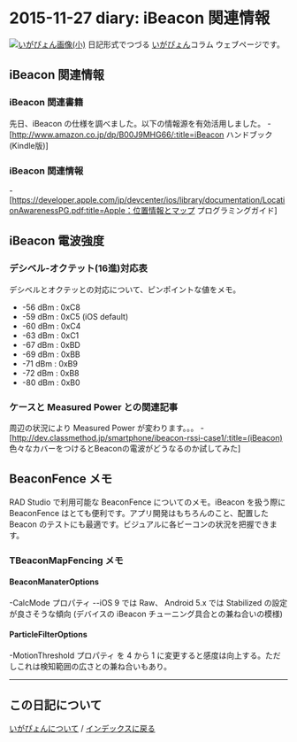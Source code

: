 2015-11-27 diary: iBeacon 関連情報
=====================================================================================================
[![いがぴょん画像(小)](https://igapyon.github.io/diary/images/iga200306s.jpg "いがぴょん")](https://igapyon.github.io/diary/memo/memoigapyon.html) 日記形式でつづる [いがぴょん](https://igapyon.github.io/diary/memo/memoigapyon.html)コラム ウェブページです。

## iBeacon 関連情報


### iBeacon 関連書籍

先日、iBeacon の仕様を調べました。以下の情報源を有効活用しました。
-[http://www.amazon.co.jp/dp/B00J9MHG66/:title=iBeacon ハンドブック (Kindle版)]


### iBeacon 関連情報

-[https://developer.apple.com/jp/devcenter/ios/library/documentation/LocationAwarenessPG.pdf:title=Apple：位置情報とマップ プログラミングガイド]


## iBeacon 電波強度


### デシベル-オクテット(16進)対応表

デシベルとオクテッとの対応について、ピンポイントな値をメモ。
- -56 dBm  : 0xC8
- -59 dBm  : 0xC5 (iOS default)
- -60 dBm  : 0xC4
- -63 dBm  : 0xC1
- -67 dBm  : 0xBD
- -69 dBm  : 0xBB
- -71 dBm  : 0xB9
- -72 dBm  : 0xB8
- -80 dBm  : 0xB0


### ケースと Measured Power との関連記事

周辺の状況により Measured Power が変わります。。。
-[http://dev.classmethod.jp/smartphone/ibeacon-rssi-case1/:title=(iBeacon) 色々なカバーをつけるとBeaconの電波がどうなるのか試してみた]


## BeaconFence メモ

RAD Studio で利用可能な BeaconFence についてのメモ。iBeacon を扱う際に BeaconFence はとても便利です。アプリ開発はもちろんのこと、配置した Beacon のテストにも最適です。ビジュアルに各ビーコンの状況を把握できます。

### TBeaconMapFencing メモ


#### BeaconManaterOptions

-CalcMode プロパティ
--iOS 9 では Raw、 Android 5.x では Stabilized の設定が良さそうな傾向 (デバイスの iBeacon チューニング具合との兼ね合いの模様)

#### ParticleFilterOptions

-MotionThreshold プロパティ を 4 から 1 に変更すると感度は向上する。ただしこれは検知範囲の広さとの兼ね合いもあり。



----------------------------------------------------------------------------------------------------

## この日記について
[いがぴょんについて](http://www.igapyon.jp/igapyon/diary/memo/memoigapyon.html) / [インデックスに戻る](https://igapyon.github.io/diary/idxall.html)
